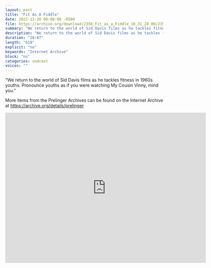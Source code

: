 ```yaml
---
layout: post
title: "Fit As A Fiddle"
date: 2022-12-26 00:08:00 -0500
file: https://archive.org/download/2358_Fit_as_a_Fiddle_10_31_28_00/2358_Fit_as_a_Fiddle_10_31_28_00.m4v
summary: "We return to the world of Sid Davis films as he tackles fitness in 1960s youths.  Pronounce youths as if you were watching My Cousin Vinny, mind you."
description: "We return to the world of Sid Davis films as he tackles fitness in 1960s youths.  Pronounce youths as if you were watching My Cousin Vinny, mind you."
duration: "28:07"
length: "619"
explicit: "no" 
keywords: "Internet Archive"
block: "no" 
categories: vodcast
voices: ""
---
```


"We return to the world of Sid Davis films as he tackles fitness in 1960s youths.  Pronounce youths as if you were watching My Cousin Vinny, mind you."

More items from the Prelinger Archives can be found on the Internet Archive at <https://archive.org/details/prelinger>
 
<iframe src="https://archive.org/embed/2358_Fit_as_a_Fiddle_10_31_28_00" width="640" height="480" frameborder="0" webkitallowfullscreen="true" mozallowfullscreen="true" allowfullscreen></iframe>
